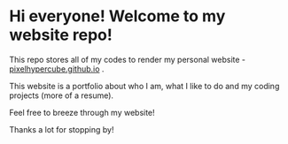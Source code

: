 # Hi everyone! Welcome to my website repo!

This repo stores all of my codes to render my personal website - [pixelhypercube.github.io](https://pixelhypercube.github.io) .

This website is a portfolio about who I am, what I like to do and my coding projects (more of a resume).

Feel free to breeze through my website!

Thanks a lot for stopping by!
